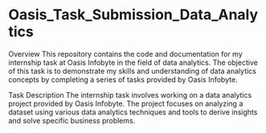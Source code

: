 # Oasis_Task_Submission_Data_Analytics

Overview
This repository contains the code and documentation for my internship task at Oasis Infobyte in the field of data analytics. The objective of this task is to demonstrate my skills and understanding of data analytics concepts by completing a series of tasks provided by Oasis Infobyte.

Task Description 
The internship task involves working on a data analytics project provided by Oasis Infobyte. The project focuses on analyzing a dataset using various data analytics techniques and tools to derive insights and solve specific business problems.
